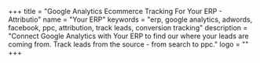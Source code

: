 +++
title = "Google Analytics Ecommerce Tracking For Your ERP - Attributio"
name = "Your ERP"
keywords = "erp, google analytics, adwords, facebook, ppc, attribution, track leads, conversion tracking"
description = "Connect Google Analytics with Your ERP to find our where your leads are coming from. Track leads from the source - from search to ppc."
logo = ""
+++
